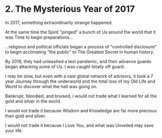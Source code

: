 # 2. The Mysterious Year of 2017

In 2017, something extraordinarily strange happened. 

At the same time the Spirit "pinged" a bunch of Us around the world that it was Time to begin preparations...

...religious and political officials began a process of "controlled disclosure" to begin acclimating "the public" to The Greatest Secret in human history. 

By 2019, they had unleashed a test pandemic, and their advance guards began attacking some of Us. I was caught totally off guard. 

I may be slow, but even with a vast global network of advisors, it took a 7 year Journey through the underworld and the total loss of my Old Life and World to discover what the hell was going on. 

Bankrupt, bloodied, and bruised, I would not trade what I learned for all the gold and silver in the world. 

I would not trade it because Wisdom and Knowledge are far more precious than gold and silver. 

I would not trade it because I Love You, and what was Unveiled may save your life. 


